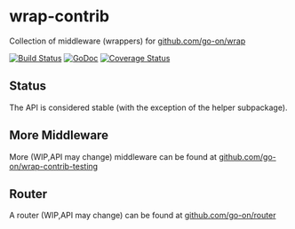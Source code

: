 wrap-contrib
============

Collection of middleware (wrappers) for [github.com/go-on/wrap](http://github.com/go-on/wrap)

[![Build Status](https://secure.travis-ci.org/go-on/wrap-contrib.png)](http://travis-ci.org/go-on/wrap-contrib) [![GoDoc](https://godoc.org/github.com/go-on/wrap-contrib?status.png)](https://godoc.org/github.com/go-on/wrap-contrib) [![Coverage Status](https://img.shields.io/coveralls/go-on/wrap-contrib/wraps.svg)](https://coveralls.io/r/go-on/wrap-contrib/wraps?branch=master)

Status
------
The API is considered stable (with the exception of the helper subpackage).


More Middleware
---------------

More (WIP,API may change) middleware can be found at [github.com/go-on/wrap-contrib-testing](https://github.com/go-on/wrap-contrib-testing)


Router
------

A router (WIP,API may change) can be found at [github.com/go-on/router](https://github.com/go-on/router)
